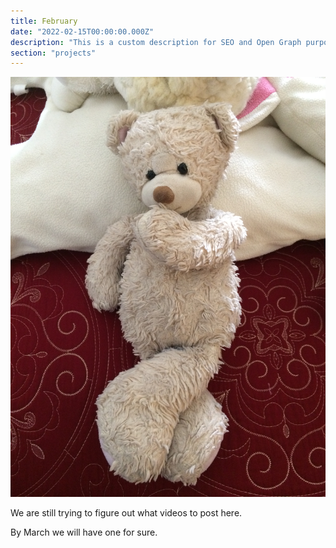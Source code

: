 ```yaml
---
title: February
date: "2022-02-15T00:00:00.000Z"
description: "This is a custom description for SEO and Open Graph purposes, rather than the default generated excerpt. Simply add a description field to the frontmatter."
section: "projects"
---
```


![Proyects](../images/feb22.jpeg)

We are still trying to figure out what videos to post here.

By March we will have one for sure.
